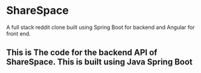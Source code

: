 # ShareSpace
A full stack reddit clone built using Spring Boot for backend and Angular for front end. 

## This is The code for the backend API of ShareSpace. This is built using Java Spring Boot  
